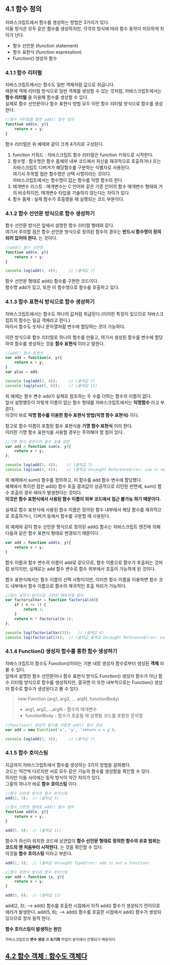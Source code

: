 ## 4.1 함수 정의
자바스크립트에서 함수를 생성하는 방법은 3가지가 있다.  
이들 방식은 모두 같은 함수를 생성하지만, 각각의 방식에 따라 함수 동작이 미모하게 차이가 난다.
- 함수 선언문 (function statement)
- 함수 표현식 (function expresstion)
- Function() 생성자 함수


### 4.1.1 함수 리터럴
자바스크립트에서는 함수도 일반 객체처럼 값으로 취급니다.  
때문에 객체 리터럴 방식으로 일반 객체를 생성할 수 있는 것처럼, 자바스크립트에서는 **함수 리터럴** 을 이용해 함수를 생성할 수 있다.  
실제로 함수 선언문이나 함수 표현식 방법 모두 이런 함수 리터럴 방식으로 함수를 생성한다.
```js
//함수 리터럴을 통한 add() 함수 정의
function add(x, y){
    return x = y;
}
```
함수 리터럴은 위 예제와 같이 크게 4가지로 구성된다.
1. function 키워드 : 자바스크립트 함수 리터럴은 function 키워드로 시작한다.
2. 함수명 : 함수명은 함수 몸체의 내부 코드에서 자신을 재귀적으로 호출하거나 또는 자바스크립트 디버거가 해당함수를 구분하는 식별자로 사용된다.  
여기서 주목할 점은 함수명은 선택 사항이라는 것이다.  
자바스크립트에서는 함수명이 없는 함수를 익명 함수라 한다.
3. 매개변수 리스트 : 매개변수는 C 언어와 같은 기존 언어의 함수 매개변수 형태와 거의 비슷하지만, 매개변수 타입을 기술하지 않는다는 차이가 있다.
4. 함수 몸체 : 실제 함수가 호출됐을 때 실행되는 코드 부분이다.

### 4.1.2  함수 선언문 방식으로 함수 생성하기
함수 선언문 방식은 앞에서 설명한 함수 리터럴 형태와 같다.  
여기서 주의할 점은 함수 선언문 방식으로 정의된 함수의 경우는 **반드시 함수명이 정의되어 있어야 한다.** 는 것이다.
```js
//add() 함수 선언문
function add(x, y){
    return x + y;
}

console.log(add(3, 4));     // (출력값 7)
```
함수 선언문 형태로 add() 함수를 구현한 코드이다.  
함수명 add가 있고, 또한 이 함수명으로 함수를 호출하고 있다.

### 4.1.3 함수 표현식 방식으로 함수 생성하기
자바스크립트에서는 함수도 하나의 값처럼 취급된다.(이러한 특징이 있으므로 자바스크립트의 함수는 일급 객체라고 한다.)  
따라서 함수도 숫자나 문자열처럼 변수에 할당하는 것이 가능하다.  

이런 방식으로 함수 리터럴로 하나의 함수를 만들고, 여기서 생성된 함수를 변수에 할당하여 함수를 생성하는 것을 **함수 표현식** 이라고 말한다.

```js
//add() 함수 표현식
var add = function(x, y){
    return x + y;
}
var plus = add;

console.log(add(3, 4));     // (출력값 7)
console.log(plus(5, 6));    // (출력값 11)
```
위 예제는 함수 변수 add가 실제로 참조하는 두 수를 더하는 함수의 이름이 없다.  
앞서 설명했듯이 이렇게 이름이 없는 함수 형태를 자바스크립트에서는 **익명함수** 라고 부른다.  
이것이 바로 **익명 함수를 이용한 함수 표현식 방법(익명 함수 표현식)** 이다.  

참고로 함수 이름이 포함된 함수 표현식을 **기명 함수 표현식** 이라 한다.  
이러한 기명 함수 표현식을 사용할 경우는 주의해야 할 점이 있다.

```js
//기명 함수 표현식의 함수 호출 방법
var add = function sum(x, y){
    return x + y;
};

console.log(add(3, 4));    // (출력값 7)
console.log(sum(5, 6));    // (출력값 Uncaught ReferenceError: sum is not defined 에러 발생)
```
위 예제에서 sum() 함수를 정의하고, 이 함수를 add 함수 변수에 할당했다.  
예제에서 특이한 점은 add() 함수 호출 결과값이 성공적으로 리턴된 반면에, sum() 함수 호출의 경우 에러가 발생한다는 것이다.  
**이것은 함수 표현식에서 사용된 함수 이름이 외부 코드에서 접근 불가능 하기 때문이다.**  

실제로 함수 표현식에 사용된 함수 이름은 정의된 함수 내부에서 해당 함수를 재귀적으로 호출하거나, 디버거 등에서 함수를 구분할 때 사용된다.  

위 예제와 같이 함수 선언문 형식으로 정의된 add() 함수는 자바스크립트 엔진에 의해 다음과 같은 함수 표현식 형태로 변경되기 때문이다.
```js
var add = function add(x, y){
    return x + y;
}
```
함수 이름과 함수 변수의 이름이 add로 같으므로, 함수 이름으로 함수가 호출되는 것처럼 보이지만, 실제로는 add 함수 변수로 함수 외부에서 호출이 가능하게 된 것이다.  

함수 표현식에서는 함수 이름이 선택 사항이지만, 이러한 함수 이름을 이용하면 함수 코드 내부에서 함수 이름으로 함수의 재귀적인 호출 처리가 가능하다.
```js
//함수 표현식 방식으로 구현한 팩토리얼 함수
var factorialVar = function factorial(n){
    if ( n <= 1) {
        return 1;
    }
    return n * factorial(n-1);
};

console.log(factorialVar(3));   // (출력값 6)
console.log(factorial(3));  // (출력값 출력값 Uncaught ReferenceError: sum is not defined 에러 발생)
```

### 4.1.4 Function() 생성자 함수를 통한 함수 생성하기
자바스크립트의 함수도 Function()이라는 기본 내장 생성자 함수로부터 생성된 **객체** 라 볼 수 있다.  
앞에서 설명한 함수 선언문이나 함수 표현식 방식도 Function() 생성자 함수가 아닌 함수 리터럴 방식으로 함수를 생성하지만, 결국엔 이 또한 내부적으로는 Function() 생성자 함수로 함수가 생성된다고 볼 수 있다.

>new Function (arg1, arg2, ... argN, functionBody)
>- arg1, arg2,...,argN - 함수의 매개변수
>- functionBody - 함수가 호출될 때 실행될 코드를 포함한 문자열

```js
//Function() 생성자 함수를 이용한 add() 함수 생성
var add = new Function('x', 'y', 'return x + y');

console.log(add(3, 4));     // (출력값 7)
```

### 4.1.5 함수 호이스팅
지금까지 자바스크립트에서 함수를 생성하는 3가지 방법을 살펴봤다.  
코드는 약간씩 다르지만 서로 모두 같은 기능의 함수를 생성함을 확인할 수 있다.  
하지만 이들 사이에는 동작 방식이 약간 차이가 있다.  
그중의 하나가 바로 **함수 호이스팅** 이다.

```js
//함수 선언문 방식과 함수 호이스팅
add(2, 3);  // (출력값 5)

//함수 선언문 형태로 add() 함수 정의
function add(x, y){
    return x + y;
}

add(5, 6);  // (출력값 11)
```
함수가 자신이 위치한 코드에 상관없이 **함수 선언문 형태로 정의한 함수의 유효 범위는 코드의 맨 처음부터 시작한다.** 는 것을 확인할 수 있다.  
이것을 **함수 호이스팅** 이라고 부른다.

```js
add(2, 3);  // (출력값 Uncaught TypeError: add is not a function)

//함수 표현식 방식과 함수 호이스팅
var add = function (x, y){
    return x + y;
}

add(5, 6);  // (출력값 11)
```
add(2, 3); --> add() 함수를 호출한 시점에서 아직 add() 함수가 생성되기 전이므로 에러가 발생한다.
add(5, 6); --> add() 함수를 호출한 시점에서 add() 함수가 생성되 있으므로 정삭 동작 한다.

**함수 호이스팅이 발생하는 원인**

<small>자바스크립트의 **변수 생성** 과 **초기화** 작업이 분리돼서 진행되기 때문이다.</small>

## [4.2 함수 객체 : 함수도 객체다](./ch04/chapter04-02.md)
